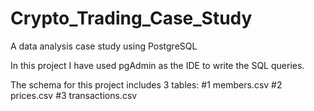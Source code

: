 # Crypto_Trading_Case_Study
A data analysis case study using PostgreSQL


In this project I have used pgAdmin as the IDE to write the SQL queries.

The schema for this project includes 3 tables:
#1 members.csv
#2 prices.csv
#3 transactions.csv
